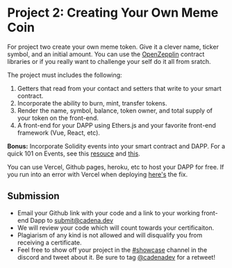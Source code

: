 # Project 2: Creating Your Own Meme Coin 

For project two create your own meme token. Give it a clever name, ticker symbol, and an initial amount. You can use the [OpenZepplin](https://docs.openzeppelin.com/contracts/4.x/) contract libraries or if you really want to challenge your self do it all from sratch.

 The project must includes the following:

1. Getters that read from your contact and setters that write to your smart contract.
2. Incorporate the ability to burn, mint, transfer tokens.
3. Render the name, symbol, balance, token owner, and total supply of your token on the front-end.
4. A front-end for your DAPP using Ethers.js and your favorite front-end framework (Vue, React, etc). 

**Bonus:** Incorporate Solidity events into your smart contract and DAPP. For a quick 101 on Events, see this [resouce](https://blog.chain.link/events-and-logging-in-solidity/) and [this](https://solidity-by-example.org/events/).

You can use Vercel, Github pages, heroku, etc to host your DAPP for free. If you run into an error with Vercel when deploying [here's](https://dev.to/rabihcigar/treating-warnings-as-errors-because-process-env-ci-true-22i4) the fix.

## Submission

* Email your Github link with your code and a link to your working front-end Dapp to [submit@cadena.dev]()  
* We will review your code which will count towards your certificaiton. 
* Plagiarism of any kind is not allowed and will disqualify you from receiving a certificate.
* Feel free to show off your project in the [#showcase](https://discord.gg/UQayXxzazc) channel in the discord and tweet about it. Be sure to tag [@cadenadev](https://twitter.com/cadenadev) for a retweet!